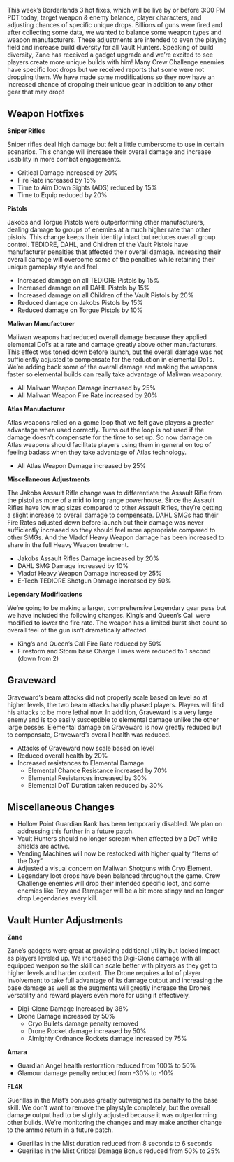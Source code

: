 This week’s Borderlands 3 hot fixes, which will be live by or before 3:00 PM PDT today, target weapon & enemy balance, player characters, and adjusting chances of specific unique drops. Billions of guns were fired and after collecting some data, we wanted to balance some weapon types and weapon manufacturers. These adjustments are intended to even the playing field and increase build diversity for all Vault Hunters. Speaking of build diversity, Zane has received a gadget upgrade and we’re excited to see players create more unique builds with him! Many Crew Challenge enemies have specific loot drops but we received reports that some were not dropping them. We have made some modifications so they now have an increased chance of dropping their unique gear in addition to any other gear that may drop!

Weapon Hotfixes
---------------

**Sniper Rifles**

Sniper rifles deal high damage but felt a little cumbersome to use in certain scenarios. This change will increase their overall damage and increase usability in more combat engagements.

- Critical Damage increased by 20%
- Fire Rate increased by 15%
- Time to Aim Down Sights (ADS) reduced by 15%
- Time to Equip reduced by 20%

**Pistols**

Jakobs and Torgue Pistols were outperforming other manufacturers, dealing damage to groups of enemies at a much higher rate than other pistols. This change keeps their identity intact but reduces overall group control. TEDIORE, DAHL, and Children of the Vault Pistols have manufacturer penalties that affected their overall damage. Increasing their overall damage will overcome some of the penalties while retaining their unique gameplay style and feel.

- Increased damage on all TEDIORE Pistols by 15%
- Increased damage on all DAHL Pistols by 15%
- Increased damage on all Children of the Vault Pistols by 20%
- Reduced damage on Jakobs Pistols by 15%
- Reduced damage on Torgue Pistols by 10%

**Maliwan Manufacturer**

Maliwan weapons had reduced overall damage because they applied elemental DoTs at a rate and damage greatly above other manufacturers. This effect was toned down before launch, but the overall damage was not sufficiently adjusted to compensate for the reduction in elemental DoTs. We’re adding back some of the overall damage and making the weapons faster so elemental builds can really take advantage of Maliwan weaponry.

- All Maliwan Weapon Damage increased by 25%
- All Maliwan Weapon Fire Rate increased by 20%

**Atlas Manufacturer**

Atlas weapons relied on a game loop that we felt gave players a greater advantage when used correctly. Turns out the loop is not used if the damage doesn’t compensate for the time to set up. So now damage on Atlas weapons should facilitate players using them in general on top of feeling badass when they take advantage of Atlas technology.

- All Atlas Weapon Damage increased by 25%

**Miscellaneous Adjustments**

The Jakobs Assault Rifle change was to differentiate the Assault Rifle from the pistol as more of a mid to long range powerhouse. Since the Assault Rifles have low mag sizes compared to other Assault Rifles, they’re getting a slight increase to overall damage to compensate. DAHL SMGs had their Fire Rates adjusted down before launch but their damage was never sufficiently increased so they should feel more appropriate compared to other SMGs. And the Vladof Heavy Weapon damage has been increased to share in the full Heavy Weapon treatment.

- Jakobs Assault Rifles Damage increased by 20%
- DAHL SMG Damage increased by 10%
- Vladof Heavy Weapon Damage increased by 25%
- E-Tech TEDIORE Shotgun Damage increased by 50%

**Legendary Modifications**

We’re going to be making a larger, comprehensive Legendary gear pass but we have included the following changes. King’s and Queen’s Call were modified to lower the fire rate. The weapon has a limited burst shot count so overall feel of the gun isn’t dramatically affected.

- King’s and Queen’s Call Fire Rate reduced by 50%
- Firestorm and Storm base Charge Times were reduced to 1 second (down from 2)

Graveward
---------

Graveward’s beam attacks did not properly scale based on level so at higher levels, the two beam attacks hardly phased players. Players will find his attacks to be more lethal now. In addition, Graveward is a very large enemy and is too easily susceptible to elemental damage unlike the other large bosses. Elemental damage on Graveward is now greatly reduced but to compensate, Graveward’s overall health was reduced.

- Attacks of Graveward now scale based on level
- Reduced overall health by 20%
- Increased resistances to Elemental Damage
  - Elemental Chance Resistance increased by 70%
  - Elemental Resistances increased by 30%
  - Elemental DoT Duration taken reduced by 30%

Miscellaneous Changes
---------------------

- Hollow Point Guardian Rank has been temporarily disabled. We plan on addressing this further in a future patch.
- Vault Hunters should no longer scream when affected by a DoT while shields are active.
- Vending Machines will now be restocked with higher quality “Items of the Day”.
- Adjusted a visual concern on Maliwan Shotguns with Cryo Element.
- Legendary loot drops have been balanced throughout the game. Crew Challenge enemies will drop their intended specific loot, and some enemies like Troy and Rampager will be a bit more stingy and no longer drop Legendaries every kill.

Vault Hunter Adjustments
------------------------

**Zane**

Zane’s gadgets were great at providing additional utility but lacked impact as players leveled up. We increased the Digi-Clone damage with all equipped weapon so the skill can scale better with players as they get to higher levels and harder content. The Drone requires a lot of player involvement to take full advantage of its damage output and increasing the base damage as well as the augments will greatly increase the Drone’s versatility and reward players even more for using it effectively.

- Digi-Clone Damage Increased by 38%
- Drone Damage increased by 50%
  - Cryo Bullets damage penalty removed
  - Drone Rocket damage increased by 50%
  - Almighty Ordnance Rockets damage increased by 75%

**Amara**

- Guardian Angel health restoration reduced from 100% to 50%
- Glamour damage penalty reduced from -30% to -10%

**FL4K**

Guerillas in the Mist’s bonuses greatly outweighed its penalty to the base skill. We don’t want to remove the playstyle completely, but the overall damage output had to be slightly adjusted because it was outperforming other builds. We’re monitoring the changes and may make another change to the ammo return in a future patch.

- Guerillas in the Mist duration reduced from 8 seconds to 6 seconds
- Guerillas in the Mist Critical Damage Bonus reduced from 50% to 25%
